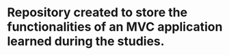 # Repository created to store the functionalities of an MVC application learned during the studies.
